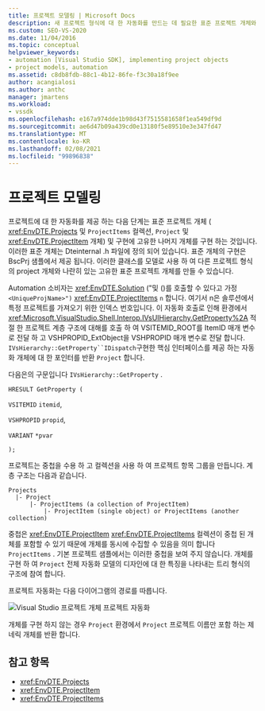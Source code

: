 ```yaml
---
title: 프로젝트 모델링 | Microsoft Docs
description: 새 프로젝트 형식에 대 한 자동화를 만드는 데 필요한 표준 프로젝트 개체와 프로젝트 자동화에서 따르는 경로에 대해 알아봅니다.
ms.custom: SEO-VS-2020
ms.date: 11/04/2016
ms.topic: conceptual
helpviewer_keywords:
- automation [Visual Studio SDK], implementing project objects
- project models, automation
ms.assetid: c8db8fdb-88c1-4b12-86fe-f3c30a18f9ee
author: acangialosi
ms.author: anthc
manager: jmartens
ms.workload:
- vssdk
ms.openlocfilehash: e167a974dde1b98d43f7515581658f1ea549df9d
ms.sourcegitcommit: ae6d47b09a439cd0e13180f5e89510e3e347fd47
ms.translationtype: MT
ms.contentlocale: ko-KR
ms.lasthandoff: 02/08/2021
ms.locfileid: "99896838"
---
```

# <a name="project-modeling"></a>프로젝트 모델링
프로젝트에 대 한 자동화를 제공 하는 다음 단계는 표준 프로젝트 개체 ( <xref:EnvDTE.Projects> 및 `ProjectItems` 컬렉션, `Project` 및 <xref:EnvDTE.ProjectItem> 개체) 및 구현에 고유한 나머지 개체를 구현 하는 것입니다. 이러한 표준 개체는 Dteinternal .h 파일에 정의 되어 있습니다. 표준 개체의 구현은 BscPrj 샘플에서 제공 됩니다. 이러한 클래스를 모델로 사용 하 여 다른 프로젝트 형식의 project 개체와 나란히 있는 고유한 표준 프로젝트 개체를 만들 수 있습니다.

 Automation 소비자는 <xref:EnvDTE.Solution> ("및 ()를 호출할 수 있다고 가정 `<UniqueProjName>")` <xref:EnvDTE.ProjectItems> `n` 합니다. 여기서 n은 솔루션에서 특정 프로젝트를 가져오기 위한 인덱스 번호입니다. 이 자동화 호출로 인해 환경에서 <xref:Microsoft.VisualStudio.Shell.Interop.IVsUIHierarchy.GetProperty%2A> 적절 한 프로젝트 계층 구조에 대해를 호출 하 여 VSITEMID_ROOT를 ItemID 매개 변수로 전달 하 고 VSHPROPID_ExtObject을 VSHPROPID 매개 변수로 전달 합니다. `IVsHierarchy::GetProperty``IDispatch`구현한 핵심 인터페이스를 제공 하는 자동화 개체에 대 한 포인터를 반환 `Project` 합니다.

 다음은의 구문입니다 `IVsHierarchy::GetProperty` .

 `HRESULT GetProperty (`

 `VSITEMID` `itemid`,

 `VSHPROPID` `propid`,

 `VARIANT` `*pvar`

 `);`

 프로젝트는 중첩을 수용 하 고 컬렉션을 사용 하 여 프로젝트 항목 그룹을 만듭니다. 계층 구조는 다음과 같습니다.

```
Projects
  |- Project
      |- ProjectItems (a collection of ProjectItem)
          |- ProjectItem (single object) or ProjectItems (another collection)
```

 중첩은 <xref:EnvDTE.ProjectItem> <xref:EnvDTE.ProjectItems> 컬렉션이 중첩 된 개체를 포함할 수 있기 때문에 개체를 동시에 수집할 수 있음을 의미 합니다 `ProjectItems` . 기본 프로젝트 샘플에서는 이러한 중첩을 보여 주지 않습니다. 개체를 구현 하 여 `Project` 전체 자동화 모델의 디자인에 대 한 특징을 나타내는 트리 형식의 구조에 참여 합니다.

 프로젝트 자동화는 다음 다이어그램의 경로를 따릅니다.

 ![Visual Studio 프로젝트 개체](../../extensibility/internals/media/projectobjects.gif "ProjectObjects") 프로젝트 자동화

 개체를 구현 하지 않는 경우 `Project` 환경에서 `Project` 프로젝트 이름만 포함 하는 제네릭 개체를 반환 합니다.

## <a name="see-also"></a>참고 항목
- <xref:EnvDTE.Projects>
- <xref:EnvDTE.ProjectItem>
- <xref:EnvDTE.ProjectItems>
